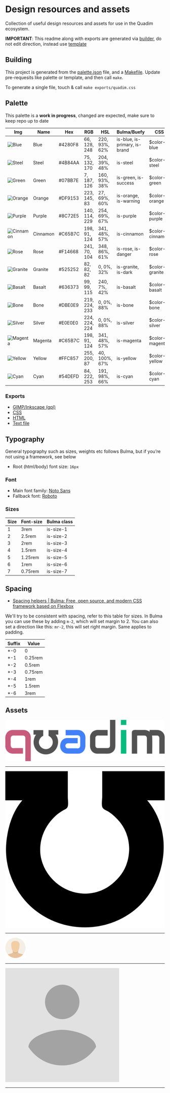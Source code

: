 Design resources and assets
===========================

Collection of useful design resources and assets for use in the Quadim
ecosystem.

**IMPORTANT**: This readme along with exports are generated via
[builder](bin/builder), do not edit direction, instead use
[template](templates/README.hbs)

## Building

This project is generated from the [palette.json](palette.json) file, and a [Makefile](Makefile).
Update pre-requesits like palette or template, and then call `make`.

To generate a single file, touch & call `make exports/quadim.css`

## Palette

This palette is a **work in progress**, changed are expected, make sure to keep repo up to date

| Img                                                                  | Name             | Hex             | RGB                  | HSL                  | Bulma/Buefy           | CSS              | Score                     |
|----------------------------------------------------------------------|------------------|-----------------|----------------------|----------------------|-----------------------|------------------|---------------------------|
| ![Blue](https://place-hold.it/24x24/4280F8?text=+)   | Blue  | #4280F8  | 66, 128, 248  | 220, 93%, 62%  | is-blue, is-primary, is-brand  | $color--blue   | Solid |
| ![Steel](https://place-hold.it/24x24/4B84AA?text=+)   | Steel  | #4B84AA  | 75, 132, 170  | 204, 39%, 48%  | is-steel  | $color--steel   | Not used |
| ![Green](https://place-hold.it/24x24/07BB7E?text=+)   | Green  | #07BB7E  | 7, 187, 126  | 160, 93%, 38%  | is-green, is-success  | $color--green   | Apprentice |
| ![Orange](https://place-hold.it/24x24/DF9153?text=+)   | Orange  | #DF9153  | 223, 145, 83  | 27, 69%, 60%  | is-orange, is-warning  | $color--orange   | No Score |
| ![Purple](https://place-hold.it/24x24/8C72E5?text=+)   | Purple  | #8C72E5  | 140, 114, 229  | 254, 69%, 67%  | is-purple  | $color--purple   | Expert |
| ![Cinnamon](https://place-hold.it/24x24/C65B7C?text=+)   | Cinnamon  | #C65B7C  | 198, 91, 124  | 341, 48%, 57%  | is-cinnamon  | $color--cinnamon   | Not used |
| ![Rose](https://place-hold.it/24x24/F14668?text=+)   | Rose  | #F14668  | 241, 70, 104  | 348, 86%, 61%  | is-rose, is-danger  | $color--rose   | Not used |
| ![Granite](https://place-hold.it/24x24/525252?text=+)   | Granite  | #525252  | 82, 82, 82  | 0, 0%, 32%  | is-granite, is-dark  | $color--granite   | Not used |
| ![Basalt](https://place-hold.it/24x24/636373?text=+)   | Basalt  | #636373  | 99, 99, 115  | 240, 7%, 42%  | is-basalt  | $color--basalt   | Not used |
| ![Bone](https://place-hold.it/24x24/DBE0E9?text=+)   | Bone  | #DBE0E9  | 219, 224, 233  | 0, 0%, 88%  | is-bone  | $color--bone   | Not used |
| ![Silver](https://place-hold.it/24x24/E0E0E0?text=+)   | Silver  | #E0E0E0  | 224, 224, 224  | 0, 0%, 88%  | is-silver  | $color--silver   | Not used |
| ![Magenta](https://place-hold.it/24x24/C65B7C?text=+)   | Magenta  | #C65B7C  | 198, 91, 124  | 341, 48%, 57%  | is-magenta  | $color--magenta   | Craftsperson |
| ![Yellow](https://place-hold.it/24x24/FFC857?text=+)   | Yellow  | #FFC857  | 255, 200, 87  | 40, 100%, 67%  | is-yellow  | $color--yellow   | Novice |
| ![Cyan](https://place-hold.it/24x24/54DEFD?text=+)   | Cyan  | #54DEFD  | 84, 222, 253  | 191, 98%, 66%  | is-cyan  | $color--cyan   | Not used |

### Exports

- [GIMP/Inkscape (gpl)](exports/quadim.gpl)
- [CSS](exports/quadim.css)
- [HTML](exports/quadim.html)
- [Text file](exports/quadim.txt)

## Typography

General typography such as sizes, weights etc follows Bulma, but if you’re not using a framework, see below

- Root (html/body) font size: `16px`

### Font

- Main font family: [Noto Sans](https://fonts.google.com/noto)
- Fallback font: [Roboto](https://fonts.google.com/specimen/Roboto)

### Sizes

| Size | Font-size | Bulma class |
|------|-----------|-------------|
| 1    | 3rem      | is-size-1   |
| 2    | 2.5rem    | is-size-2   |
| 3    | 2rem      | is-size-3   |
| 4    | 1.5rem    | is-size-4   |
| 5    | 1.25rem   | is-size-5   |
| 6    | 1rem      | is-size-6   |
| 7    | 0.75rem   | is-size-7   |

## Spacing

- [Spacing helpers | Bulma: Free, open source, and modern CSS framework based on Flexbox](https://bulma.io/documentation/helpers/spacing-helpers/)

We'll try to be consistent with spacing, refer to this table for sizes. In Bulma you can use these by adding `m-2`, which will set margin to 2. You can also set a direction like this: `mr-2`, this will set right margin. Same applies to padding.

| Suffix | Value   |
|--------|---------|
| *-0    | 0       |
| *-1    | 0.25rem |
| *-2    | 0.5rem  |
| *-3    | 0.75rem |
| *-4    | 1rem    |
| *-5    | 1.5rem  |
| *-6    | 3rem    |

## Assets

![logo.svg](assets/logo.svg)
<hr></hr>

![omega.svg](assets/omega.svg)
<hr></hr>

![avatar.png](assets/avatar.png)
<hr></hr>

![avatar\_square.png](assets/avatar_square.png)
<hr></hr>
